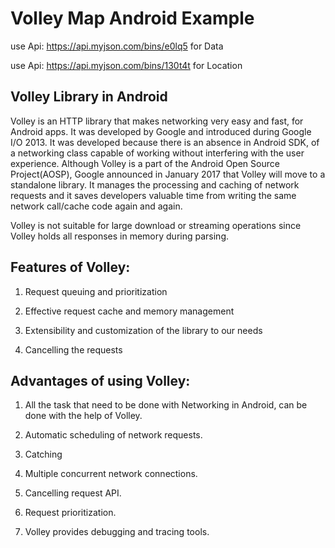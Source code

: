 # Volley Map Android Example
use Api: https://api.myjson.com/bins/e0lq5 for Data

use Api: https://api.myjson.com/bins/130t4t for Location

## Volley Library in Android

Volley is an HTTP library that makes networking very easy and fast, for Android apps. It was developed by Google and introduced during Google I/O 2013. It was developed because there is an absence in Android SDK, of a networking class capable of working without interfering with the user experience. Although Volley is a part of the Android Open Source Project(AOSP), Google announced in January 2017 that Volley will move to a standalone library. It manages the processing and caching of network requests and it saves developers valuable time from writing the same network call/cache code again and again.

Volley is not suitable for large download or streaming operations since Volley holds all responses in memory during parsing.

## Features of Volley:

1. Request queuing and prioritization

2. Effective request cache and memory management

3. Extensibility and customization of the library to our needs

4. Cancelling the requests

## Advantages of using Volley:

1. All the task that need to be done with Networking in Android, can be done with the help of Volley.

2. Automatic scheduling of network requests.

3. Catching

4. Multiple concurrent network connections.

5. Cancelling request API.

6. Request prioritization.

7. Volley provides debugging and tracing tools.
